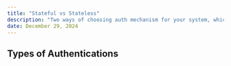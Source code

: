 ```yaml
---
title: "Stateful vs Stateless"
description: "Two ways of choosing auth mechanism for your system, which one do you choose?"
date: December 29, 2024
---
```


## Types of Authentications
